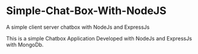 # Simple-Chat-Box-With-NodeJS
A simple client server chatbox with NodeJs and ExpressJs

This is a simple Chatbox Application Developed with NodeJs and ExpressJs with MongoDb.
